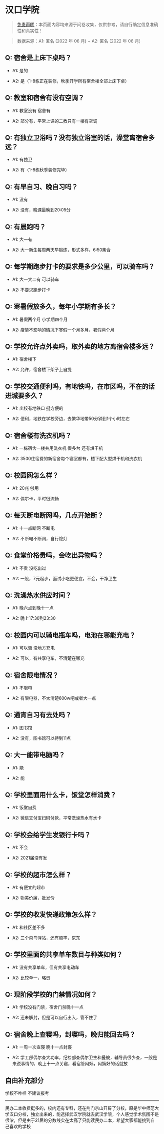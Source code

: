 # 汉口学院

> [免责声明](https://colleges.chat/#_3)：本页面内容均来源于问卷收集，仅供参考，请自行确定信息准确性和真实性！

> 数据来源：A1: 匿名 (2022 年 06 月) + A2: 匿名 (2022 年 06 月)

## Q: 宿舍是上床下桌吗？

- A1: 是的

- A2: 是（1-8栋正在装修，秋季开学所有宿舍楼全部上床下桌）

## Q: 教室和宿舍有没有空调？

- A1: 教室没有 宿舍有

- A2: 部分有，平常上课的二教只有一楼有空调

## Q: 有独立卫浴吗？没有独立浴室的话，澡堂离宿舍多远？

- A1: 有独卫

- A2: 有（1-8栋秋季装修完毕）

## Q: 有早自习、晚自习吗？

- A1: 没有

- A2: 没有，晚课最晚到20:05分

## Q: 有晨跑吗？

- A1: 大一有

- A2: 大一新生每周两天早锻炼，形式多样，6:50集合

## Q: 每学期跑步打卡的要求是多少公里，可以骑车吗？

- A1: 大一大二有 可以骑车

- A2: 不要求跑步打卡

## Q: 寒暑假放多久，每年小学期有多长？

- A1: 暑假两个月 小学期四个月

- A2: 疫情不影响的情况下寒假一个月多月，暑假两个月

## Q: 学校允许点外卖吗，取外卖的地方离宿舍楼多远？

- A1: 宿舍楼下

- A2: 允许，宿舍楼下架子上自提

## Q: 学校交通便利吗，有地铁吗，在市区吗，不在的话进城要多久？

- A1: 出校有地铁口 挺方便的

- A2: 便利，地铁在学校旁边，去繁华地带50分钟到1个小时左右

## Q: 宿舍楼有洗衣机吗？

- A1: 一栋宿舍一楼共用洗衣机 很多台 还有烘干机

- A2: 3500住宿费的新宿舍每个寝室都有，楼下配大型烘干机和洗衣机

## Q: 校园网怎么样？

- A1: 20兆 够用

- A2: 偶尔卡，平时很流畅

## Q: 每天断电断网吗，几点开始断？

- A1: 十一点断网 不断电

- A2: 不断电不断网，自行熄灯

## Q: 食堂价格贵吗，会吃出异物吗？

- A1: 不贵 没吃出过

- A2: 一般，7元起步，面试小吃更便宜，不会，干净卫生

## Q: 洗澡热水供应时间？

- A1: 晚六点到晚十一点

- A2: 晚上17:30到23:30

## Q: 校园内可以骑电瓶车吗，电池在哪能充电？

- A1: 可以骑 没地方充电

- A2: 可以，有共享电车，不清楚在哪充

## Q: 宿舍限电情况？

- A1: 不限电

- A2: 有限电器，不太清楚600w吧或者大一点

## Q: 通宵自习有去处吗？

- A1: 图书馆

- A2: 没有，图书馆可以待到11点

## Q: 大一能带电脑吗？

- A1: 能

- A2: 能

## Q: 学校里面用什么卡，饭堂怎样消费？

- A1: 饭堂自费

- A2: 微信支付宝扫码付款，平常洗澡热水有水卡

## Q: 学校会给学生发银行卡吗？

- A1: 不会

- A2: 2021届没有发

## Q: 学校的超市怎么样？

- A1: 有便宜的超市

- A2: 物美价廉，批发价

## Q: 学校的收发快递政策怎么样？

- A1: 和社区差不多

- A2: 三个菜鸟驿站，还有顺丰，京东

## Q: 学校里面的共享单车数目与种类如何？

- A1: 没有共享单车，但有共享电动车

- A2: 比较单一，略贵

## Q: 现阶段学校的门禁情况如何？

- A1: 学校没有门禁，宿舍门禁晚十一点

- A2: 还未解封，但是可以自行出入，管不住了

## Q: 宿舍晚上查寝吗，封寝吗，晚归能回去吗？

- A1: 一周一次查寝 晚十一点封寝

- A2: 学工部偶尔查大功率，纪检部查偶尔卫生和叠被，辅导员很少查，一般是来说事情的，晚上十一点关寝，看宿管阿姨，阿姨好的话就放

## 自由补充部分

学校不咋样 不建议报考

***

民办二本收费挺多的，校内还有专科，还在荆门京山开辟了分校，原是华中师范大学汉口分校，独立出来的，能选择武汉学院就去武汉学院，个人感觉学术氛围不是很浓，但是由于21届的分数线实在太高了只能读民办二本，希望大家都能挑到自己喜欢的学校